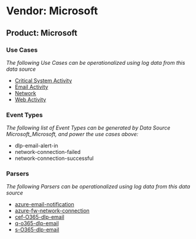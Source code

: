 Vendor: Microsoft
=================
Product: Microsoft
------------------

### Use Cases

_The following Use Cases can be operationalized using log data from this data source_

* [Critical System Activity](../UseCases/usecase_critical_system_activity.md)
* [Email Activity](../UseCases/usecase_email_activity.md)
* [Network](../UseCases/usecase_network.md)
* [Web Activity](../UseCases/usecase_web_activity.md)


### Event Types

_The following list of Event Types can be generated by Data Source Microsoft_Microsoft, and power the use cases above:_

- dlp-email-alert-in
- network-connection-failed
- network-connection-successful


### Parsers

_The following Parsers can be operationalized using log data from this data source_

* [azure-email-notification](../Parsers/parserContent_azure-email-notification.md)
* [azure-fw-network-connection](../Parsers/parserContent_azure-fw-network-connection.md)
* [cef-O365-dlp-email](../Parsers/parserContent_cef-o365-dlp-email.md)
* [q-o365-dlp-email](../Parsers/parserContent_q-o365-dlp-email.md)
* [s-O365-dlp-email](../Parsers/parserContent_s-o365-dlp-email.md)
